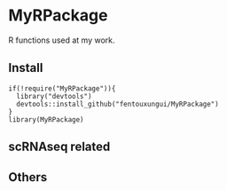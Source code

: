 # MyRPackage
R functions used at my work.

## Install

```{r}
if(!require("MyRPackage")){
  library("devtools")
  devtools::install_github("fentouxungui/MyRPackage")
}
library(MyRPackage)
```

## scRNAseq related

## Others
